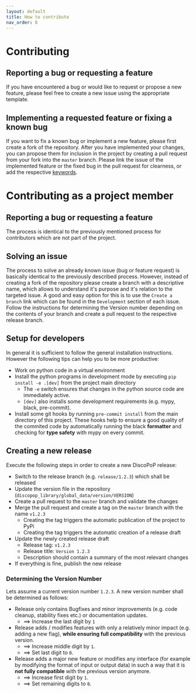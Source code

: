 ```yaml
---
layout: default
title: How to contribute
nav_order: 8
---
```


# Contributing
## Reporting a bug or requesting a feature
If you have encountered a bug or would like to request or propose a new feature, please feel free to create a new issue using the appropriate template.

## Implementing a requested feature or fixing a known bug
If you want to fix a known bug or implement a new feature, please first create a fork of the repository.
After you have implemented your changes, you can propose them for inclusion in the project by creating a pull request from your fork into the `master` branch.
Please link the issue of the implemented feature or the fixed bug in the pull request for clearness, or add the respective [keywords](https://docs.github.com/en/issues/tracking-your-work-with-issues/linking-a-pull-request-to-an-issue#linking-a-pull-request-to-an-issue-using-a-keyword#linking-a-pull-request-to-an-issue-using-a-keyword).

# Contributing as a project member
## Reporting a bug or requesting a feature
The process is identical to the previously mentioned process for contributors which are not part of the project.

## Solving an issue
The process to solve an already known issue (bug or feature request) is basically identical to the previously described process.
However, instead of creating a fork of the repository please create a branch with a descriptive name, which allows to understand it's purpose and it's relation to the targeted issue.
A good and easy option for this is to use the `Create a branch` link which can be found in the `Development` section of each issue.
Follow the instructions for determining the Version number depending on the contents of your branch and create a pull request to the respective release branch.

## Setup for developers
In general it is sufficient to follow the general installation instructions. However the following tips can help you to be more productive:
 - Work on python code in a virtual environment
 - Install the python programs in development mode by executing `pip install -e .[dev]` from the project main directory
   - The `-e` switch ensures that changes in the python source code are immediately active.
   - `[dev]` also installs some development requirements (e.g. mypy, black, pre-commit).
 - Install some git hooks by running `pre-commit install` from the main directory of this project. These hooks help to ensure a good quality of the commited code by automatically running the black **formatter** and checking for **type safety** with mypy on every commit.

## Creating a new release
Execute the following steps in order to create a new DiscoPoP release:
- Switch to the release branch (e.g. `release/1.2.3`) which shall be released
- Update the version file in the repository (`discopop_library/global_data/version/VERSION`)
- Create a pull request to the `master` branch and validate the changes
- Merge the pull request and create a tag on the `master` branch with the name `v1.2.3`
    - Creating the tag triggers the automatic publication of the project to PyPi
    - Creating the tag triggers the automatic creation of a release draft
- Update the newly created release draft
  - Release tag: `v1.2.3`
  - Release title: `Version 1.2.3`
  - Description should contain a summary of the most relevant changes
- If everything is fine, publish the new release

### Determining the Version Number
Lets assume a current version number `1.2.3`.
A new version number shall be determined as follows:
* Release only contains Bugfixes and minor improvements (e.g. code cleanup, stability fixes etc.) or documentation updates.
    * ==> Increase the last digit by `1`
* Release adds / modifies features with only a relatively minor impact (e.g. adding a new flag), <b>while ensuring full compatibility</b> with the previous version.
    * ==> Increase middle digit by `1`.
    * ==> Set last digit to `0`.
* Release adds a major new feature or modifies any interface (for example by modifying the format of input or output data) in such a way that it is <b>not fully compatible</b> with the previous version anymore.
    * ==> Increase first digit by `1`.
    * ==> Set remaining digits to `0`.

